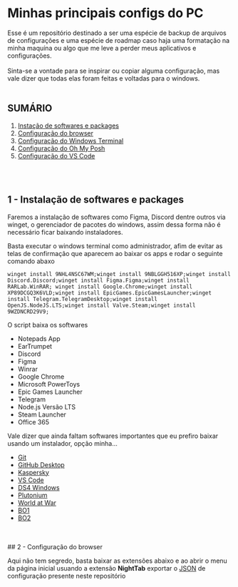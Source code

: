 # Minhas principais configs do PC
Esse é um repositório destinado a ser uma espécie de backup de arquivos de configurações e uma espécie de roadmap caso haja uma formatação na minha maquína ou algo que me leve a perder meus aplicativos e configurações.<br><br>
Sinta-se a vontade para se inspirar ou copiar alguma configuração, mas vale dizer que todas elas foram feitas e voltadas para o windows.
<br>
<br>

 
## SUMÁRIO
1. [Instação de softwares e packages](#1)
2. [Configuração do browser](#2)
3. [Configuração do Windows Terminal]()
4. [Configuração do Oh My Posh]() 
5. [Configuração do VS Code]()
<br>
<br>

## 1 - Instalação de softwares e packages
<p name="1">
Faremos a instalação de softwares como Figma, Discord dentre outros via winget, o gerenciador de pacotes do windows, assim dessa forma não é necessário ficar baixando instaladores.
</p>
<p>Basta executar o windows terminal como administrador, afim de evitar as telas de confirmação que aparecem ao baixar os apps e rodar o seguinte comando abaxo</p>


```
winget install 9NHL4NSC67WM;winget install 9NBLGGH516XP;winget install Discord.Discord;winget install Figma.Figma;winget install RARLab.WinRAR; winget install Google.Chrome;winget install XP89DCGQ3K6VLD;winget install EpicGames.EpicGamesLauncher;winget install Telegram.TelegramDesktop;winget install OpenJS.NodeJS.LTS;winget install Valve.Steam;winget install 9WZDNCRD29V9;
```

<p>O script baixa os softwares</p>

- Notepads App
- EarTrumpet
- Discord
- Figma
- Winrar
- Google Chrome
- Microsoft PowerToys
- Epic Games Launcher
- Telegram
- Node.js Versão LTS
- Steam Launcher
- Office 365

<p>Vale dizer que ainda faltam softwares importantes que eu prefiro baixar usando um instalador, opção minha...</p>

- [Git](https://git-scm.com/)
- [GitHub Desktop](https://desktop.github.com/)
- [Kaspersky](https://toronto.my.kaspersky.com/?locale=pt-BR#/auth/layout/main)
- [VS Code](https://code.visualstudio.com/)
- [DS4 Windows](https://ds4-windows.com/)
- [Plutonium](https://cdn.plutonium.pw/updater/plutonium.exe)
- [World at War](https://plutonium.pw/pluto_t4_full_game.torrent)
- [BO1](https://plutonium.pw/pluto_t5_full_game.torrent)
- [BO2](https://plutonium.pw/pluto_t6_full_game.torrent)
<br>
<br>
## 2 - Configuração do browser
<p name="2">
Aqui não tem segredo, basta baixar as extensões abaixo e ao abrir o menu da página inicial usuando a extensão <b>NightTab</b> exportar o <a href="/nightTab backup - 2022.12.09 - 15 02 03.json">JSON</a> de configuração presente neste repositório
</p>
